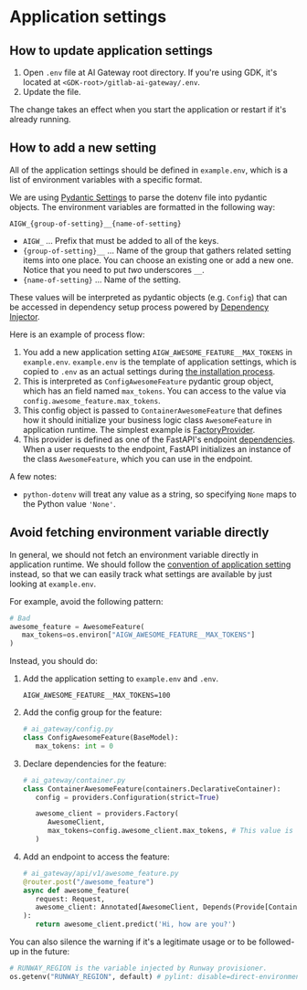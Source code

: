 # Application settings

## How to update application settings

1. Open `.env` file at AI Gateway root directory. If you're using GDK, it's located at `<GDK-root>/gitlab-ai-gateway/.env`.
1. Update the file.

The change takes an effect when you start the application or restart if it's already running.

## How to add a new setting

All of the application settings should be defined in `example.env`, which is a list of environment variables
with a specific format.

We are using [Pydantic Settings](https://docs.pydantic.dev/latest/concepts/pydantic_settings/)
to parse the dotenv file into pydantic objects. The environment variables are formatted in the following way:

```plaintext
AIGW_{group-of-setting}__{name-of-setting}
```

- `AIGW_` ... Prefix that must be added to all of the keys.
- `{group-of-setting}__` ... Name of the group that gathers related setting items into one place.
  You can choose an existing one or add a new one. Notice that you need to put _two_ underscores `__`.
- `{name-of-setting}` ... Name of the setting.

These values will be interpreted as pydantic objects (e.g. `Config`) that can be accessed in
dependency setup process powered by [Dependency Injector](https://python-dependency-injector.ets-labs.org/).

Here is an example of process flow:

1. You add a new application setting `AIGW_AWESOME_FEATURE__MAX_TOKENS` in `example.env`.
   `example.env` is the template of application settings, which is copied to `.env` as an actual settings during [the installation process](../README.md#how-to-run-the-server-locally).
1. This is interpreted as `ConfigAwesomeFeature` pydantic group object, which has an field named `max_tokens`.
   You can access to the value via `config.awesome_feature.max_tokens`.
1. This config object is passed to `ContainerAwesomeFeature` that defines how it should initialize your business logic class `AwesomeFeature`
   in application runtime. The simplest example is [FactoryProvider](https://python-dependency-injector.ets-labs.org/providers/factory.html).
1. This provider is defined as one of the FastAPI's endpoint [dependencies](https://fastapi.tiangolo.com/tutorial/dependencies/).
   When a user requests to the endpoint, FastAPI initializes an instance of the class `AwesomeFeature`, which you can use in the endpoint.

A few notes:

- `python-dotenv` will treat any value as a string, so specifying `None` maps to the Python value `'None'`.

## Avoid fetching environment variable directly

In general, we should not fetch an environment variable directly in application runtime.
We should follow the [convention of application setting](#how-to-add-a-new-setting) instead,
so that we can easily track what settings are available by just looking at `example.env`.

For example, avoid the following pattern:

```python
# Bad
awesome_feature = AwesomeFeature(
   max_tokens=os.environ["AIGW_AWESOME_FEATURE__MAX_TOKENS"]
)
```

Instead, you should do:

1. Add the application setting to `example.env` and `.env`.

   ```shell
   AIGW_AWESOME_FEATURE__MAX_TOKENS=100
   ```

1. Add the config group for the feature:

   ```python
   # ai_gateway/config.py
   class ConfigAwesomeFeature(BaseModel):
      max_tokens: int = 0
   ```

1. Declare dependencies for the feature:

   ```python
   # ai_gateway/container.py
   class ContainerAwesomeFeature(containers.DeclarativeContainer):
      config = providers.Configuration(strict=True)

      awesome_client = providers.Factory(
         AwesomeClient,
         max_tokens=config.awesome_client.max_tokens, # This value is fetched from `.env`.
      )
   ```

1. Add an endpoint to access the feature:

   ```python
   # ai_gateway/api/v1/awesome_feature.py
   @router.post("/awesome_feature")
   async def awesome_feature(
      request: Request,
      awesome_client: Annotated[AwesomeClient, Depends(Provide[ContainerAwesomeFeature.awesome_client])],
   ):
      return awesome_client.predict('Hi, how are you?')
   ```

You can also silence the warning if it's a legitimate usage or to be followed-up in the future:

```python
# RUNWAY_REGION is the variable injected by Runway provisioner.
os.getenv("RUNWAY_REGION", default) # pylint: disable=direct-environment-variable-reference
```
